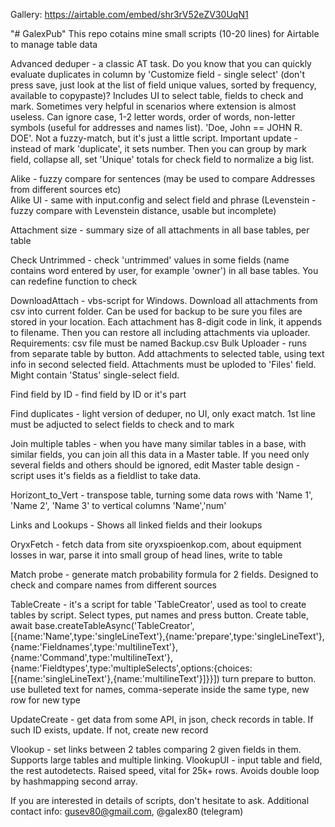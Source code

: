 Gallery:  https://airtable.com/embed/shr3rV52eZV30UqN1

"# GalexPub" 
This repo cotains mine small scripts (10-20 lines) for Airtable to manage table data

Advanced deduper - a classic AT task. Do you know that you can quickly evaluate duplicates in column by 'Customize field - single select' (don't press save, just look at the list of field unique values, sorted by frequency, available to copypaste)?
Includes UI to select table, fields to check and mark. Sometimes very helpful in scenarios where extension is almost useless.
Can ignore case, 1-2 letter words, order of words, non-letter symbols (useful for addresses and names list). 'Doe, John == JOHN R. DOE'. Not a fuzzy-match, but it's just a little script. Important update - instead of mark 'duplicate', it sets number. Then you can group by mark field, collapse all, set 'Unique' totals for check field to normalize a big list.

Alike - fuzzy compare for sentences (may be used to compare Addresses from different sources etc)  
Alike UI - same with input.config and select field and phrase
(Levenstein - fuzzy compare with Levenstein distance, usable but incomplete)

Attachment size - summary size of all attachments in all base tables, per table

Check Untrimmed - check 'untrimmed' values in some fields (name contains word entered by user, for example 'owner') in all base tables.
You can redefine function to check

DownloadAttach - vbs-script for Windows. Download all attachments from csv into current folder. Can be used for backup to be sure you files are stored in your location. Each attachment has 8-digit code in link, it appends to filename. Then you can restore all including attachments via uploader.
Requirements: csv file must be named Backup.csv
Bulk Uploader - runs from separate table by button. Add attachments to selected table, using text info in second selected field. Attachments must be uploded to 'Files' field. Might contain 'Status' single-select field.

Find field by ID - find field by ID or it's part

Find duplicates - light version of deduper, no UI, only exact match. 1st line must be adjucted to select fields to check and to mark

Join multiple tables - when you have many similar tables in a base, with similar fields, you can join all this data in a Master table.
If you need only several fields and others should be ignored, edit Master table design - script uses it's fields as a fieldlist to take data.

Horizont_to_Vert - transpose table, turning some data rows with 'Name 1', 'Name 2', 'Name 3' to vertical columns 'Name','num'

Links and Lookups - Shows all linked fields and their lookups

OryxFetch - fetch data from site oryxspioenkop.com, about equipment losses in war, parse it into small group of head lines, write to table

Match probe - generate match probability formula for 2 fields. Designed to check and compare names from different sources

TableCreate - it's a script for table 'TableCreator', used as tool to create tables by script. Select types, put names and press button. 
Create table, await base.createTableAsync('TableCreator',[{name:'Name',type:'singleLineText'},{name:'prepare',type:'singleLineText'},{name:'Fieldnames',type:'multilineText'},{name:'Command',type:'multilineText'},{name:'Fieldtypes',type:'multipleSelects',options:{choices:[{name:'singleLineText'},{name:'multilineText'}]}}])
turn prepare to button. use bulleted text for names, comma-seperate inside the same type, new row for new type

UpdateCreate - get data from some API, in json, check records in table. If such ID exists, update. If not, create new record

Vlookup - set links between 2 tables comparing 2 given fields in them. Supports large tables and multiple linking.
VlookupUI - input table and field, the rest autodetects. Raised speed, vital for 25k+ rows. Avoids double loop by hashmapping second array.

If you are interested in details of scripts, don't hesitate to ask.
Additional contact info: gusev80@gmail.com, @galex80 (telegram)
